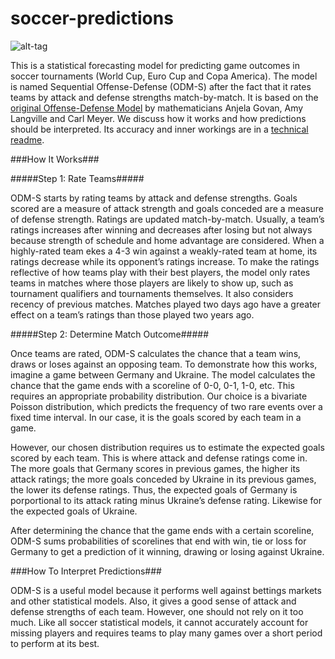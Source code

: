 # soccer-predictions
![alt-tag](https://github.com/thezane/soccer-predictions/blob/master/forecasts/October.png)

This is a statistical forecasting model for predicting game outcomes in soccer tournaments (World Cup, Euro Cup and Copa America).   The model is named Sequential Offense-Defense (ODM-S) after the fact that it rates teams by attack and defense strengths match-by-match.  It is based on the [original Offense-Defense Model](http://meyer.math.ncsu.edu/Meyer/Talks/OD_RankingCharleston.pdf) by mathematicians Anjela Govan, Amy Langville and Carl Meyer.   We discuss how it works and how predictions should be interpreted.  Its accuracy and inner workings are in a [technical readme](https://github.com/thezane/soccer-predictions/blob/master/technicalReadme.pdf).

###How It Works###

#####Step 1: Rate Teams#####

ODM-S starts by rating teams by attack and defense strengths.  Goals scored are a measure of attack strength and goals conceded are a measure of defense strength.  Ratings are updated match-by-match.  Usually, a team’s ratings increases after winning and decreases after losing but not always because strength of schedule and home advantage are considered.  When a highly-rated team ekes a 4-3 win against a weakly-rated team at home, its ratings decrease while its opponent’s ratings increase.  To make the ratings reflective of how teams play with their best players, the model only rates teams in matches where those players are likely to show up, such as tournament qualifiers and tournaments themselves.  It also considers recency of previous matches.  Matches played two days ago have a greater effect on a team’s ratings than those played two years ago.

#####Step 2: Determine Match Outcome#####

Once teams are rated, ODM-S calculates the chance that a team wins, draws or loses against an opposing team.  To demonstrate how this works, imagine a game between Germany and Ukraine.  The model calculates the chance that the game ends with a scoreline of 0-0, 0-1, 1-0, etc.  This requires an appropriate probability distribution.  Our choice is a bivariate Poisson distribution, which predicts the frequency of two rare events over a fixed time interval.  In our case, it is the goals scored by each team in a game.

However, our chosen distribution requires us to estimate the expected goals scored by each team.  This is where attack and defense ratings
come in.  The more goals that Germany scores in previous games, the higher its attack ratings; the more goals conceded by Ukraine in its
previous games, the lower its defense ratings.  Thus, the expected goals of Germany is porportional to its attack rating minus Ukraine’s
defense rating.  Likewise for the expected goals of Ukraine.

After determining the chance that the game ends with a certain scoreline, ODM-S sums probabilities of scorelines that end with win, tie or loss for Germany to get a prediction of it winning, drawing or losing against Ukraine.

###How To Interpret Predictions###

ODM-S is a useful model because it performs well against bettings markets and other statistical models.  Also, it gives a good sense of attack and defense strengths of each team.  However, one should not rely on it too much.  Like all soccer statistical models, it cannot accurately account for missing players and requires teams to play many games over a short period to perform at its best.
